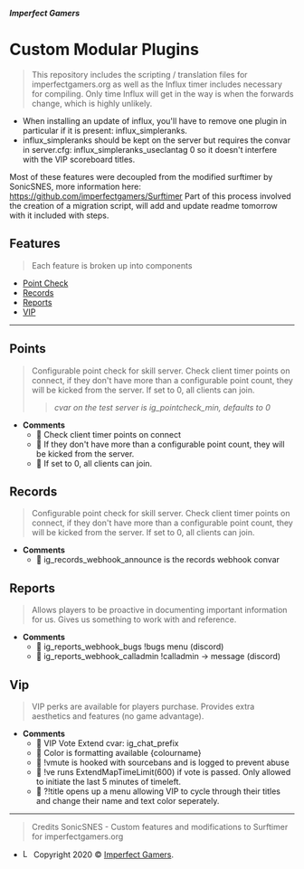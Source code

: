***Imperfect Gamers***

# Custom Modular Plugins
>This repository includes the scripting / translation files for imperfectgamers.org as well as the Influx timer includes necessary for compiling. Only time Influx will get in the way is when the forwards change, which is highly unlikely.
- When installing an update of influx, you'll have to remove one plugin in particular if it is present: influx_simpleranks.
- influx_simpleranks should be kept on the server but requires the convar in server.cfg: influx_simpleranks_useclantag 0 so it doesn't interfere with the VIP scoreboard titles.

Most of these features were decoupled from the modified surftimer by SonicSNES, more information here: https://github.com/imperfectgamers/Surftimer
Part of this process involved the creation of a migration script, will add and update readme tomorrow with it included with steps.

## Features

> Each feature is broken up into components
- [Point Check](#points)
- [Records](#records)
- [Reports](#reports)
- [VIP](#vip)
---

## Points
> Configurable point check for skill server. Check client timer points on connect, if they don't have more than a configurable point count, they will be kicked from the server.  If set to 0, all clients can join.
>> *cvar on the test server is ig_pointcheck_min, defaults to 0*
- **Comments**
    - 🍴 Check client timer points on connect
    - 🍴 If they don't have more than a configurable point count, they will be kicked from the server. 
    - 🍴 If set to 0, all clients can join.

## Records
> Configurable point check for skill server. Check client timer points on connect, if they don't have more than a configurable point count, they will be kicked from the server.  If set to 0, all clients can join.
- **Comments**
    - 🍴 ig_records_webhook_announce is the records webhook convar
## Reports
> Allows players to be proactive in documenting important information for us. Gives us something to work with and reference.
- **Comments**   
    - 🍴 ig_reports_webhook_bugs !bugs menu (discord)
    - 🍴 ig_reports_webhook_calladmin !calladmin -> message (discord)
## Vip
> VIP perks are available for players purchase. Provides extra aesthetics and features (no game advantage).
- **Comments**
    - 🍴 VIP Vote Extend cvar: ig_chat_prefix
    - 🍴 Color is formatting available {colourname} 
    - 🍴 !vmute is hooked with sourcebans and is logged to prevent abuse
    - 🍴 !ve runs ExtendMapTimeLimit(600) if vote is passed. Only allowed to initiate the last 5 minutes of timeleft.
    - 🍴 ?!title opens up a menu allowing VIP to cycle through their titles and change their name and text color seperately.
    


---
> Credits
SonicSNES - Custom features and modifications to Surftimer for imperfectgamers.org

- <a href="https://imperfectgamers.org"><img src="https://cdn.imperfectgamers.org/inc/assets/img/textlogo.png" width="15" height="15" title="Imperfect Gamers" alt="Logo"></a> Copyright 2020 © <a href="https://imperfectgamers.org" target="_blank">Imperfect Gamers</a>.
